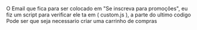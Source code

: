 O Email que fica para ser colocado em "Se inscreva para promoções", eu fiz um script para verificar ele ta em ( custom.js ), a parte do ultimo codigo
Pode ser que seja necessario criar uma carrinho de compras

